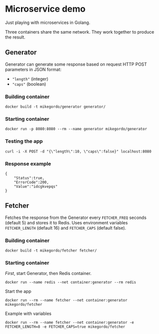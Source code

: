 # Microservice demo
Just playing with microservices in Golang.

Three containers share the same network. They work together to produce the result.

## Generator
Generator can generate some response based on request HTTP POST parameters in JSON format:
- `"length"` (integer) 
- `"caps"` (boolean)

### Building container
`docker build -t mikegordo/generator generator/`

### Starting container
`docker run -p 8080:8080 --rm --name generator mikegordo/generator`

### Testing the app
`curl -i -X POST -d "{\"length\":10, \"caps\":false}" localhost:8080`

### Response example
    {
        "Status":true,
        "ErrorCode":200,
        "Value":"idcgkvepqs"
    }

## Fetcher
Fetches the response from the Generator every `FETCHER_FREQ` seconds (default 5) and stores it to Redis.
Uses environment variables `FETCHER_LENGTH` (default 16) and `FETCHER_CAPS` (default false).

### Building container
`docker build -t mikegordo/fetcher fetcher/`

### Starting container
*First*, start Generator, then Redis container.

`docker run --name redis --net container:generator --rm redis`

Start the app

`docker run --rm --name fetcher --net container:generator mikegordo/fetcher`

Example with variables

`docker run --rm --name fetcher --net container:generator -e FETCHER_LENGTH=8 -e FETCHER_CAPS=true mikegordo/fetcher`
